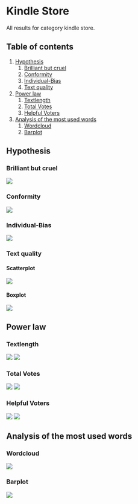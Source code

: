 # Kindle Store
All results for category kindle store.

##  Table of contents

1. [Hypothesis](#hypothesis)
    1. [Brilliant but cruel](#brilliant-but-cruel)
    2. [Conformity](#conformity)
    3. [Individual-Bias](#individual-bias)
    4. [Text quality](#text-quality)
2. [Power law](#power-law)
    1. [Textlength](#textlength)
    2. [Total Votes](#total-votes)
    3. [Helpful Voters](#helpful-voters)
3. [Analysis of the most used words](#analysis-of-the-most-used-words)
    1. [Wordcloud](#wordcloud)    
    2. [Barplot](#barplot)

## Hypothesis

### Brilliant but cruel
![](./brilliantButCruelKindleStore.gif)

### Conformity
![](./conformityKindleStore.gif)

### Individual-Bias
![](./individualBiasKindleStore.gif)

### Text quality

#### Scatterplot
![](./scatterPlotwordcountKindleStore.gif)

#### Boxplot
![](./textQualityKindleStore.gif)


## Power law

### Textlength
![](./)
![](./c_powerlawWordcount_KindleStore.gif)

### Total Votes
![](./b_compareVotersToOccurence_KindleStore.gif)
![](./b_powerlawVoters_KindleStore.gif)

### Helpful Voters
![](./a_comparehelpfulVotersToOccurence_KindleStore.gif)
![](./a_powerlawHelpfulVoters_KindleStore.gif)

## Analysis of the most used words

### Wordcloud
![](./)

### Barplot
![](./)


